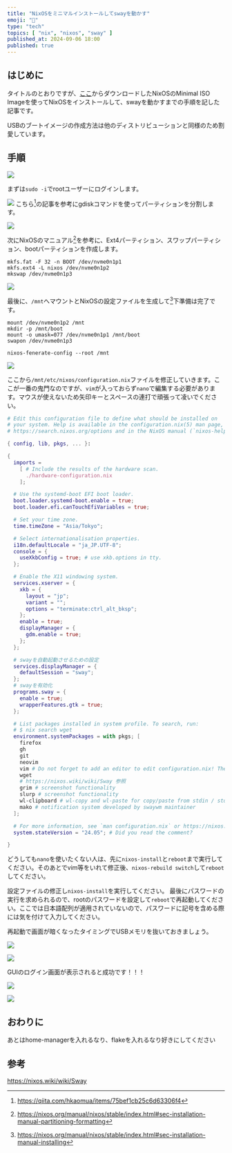 ```yaml
---
title: "NixOSをミニマルインストールしてswayを動かす"
emoji: "🦒"
type: "tech"
topics: [ "nix", "nixos", "sway" ]
published_at: 2024-09-06 18:00
published: true
---
```


## はじめに

タイトルのとおりですが、[ここ](https://nixos.org/download/)からダウンロードしたNixOSのMinimal ISO Imageを使ってNixOSをインストールして、swayを動かすまでの手順を記した記事です。

USBのブートイメージの作成方法は他のディストリビューションと同様のため割愛しています。

## 手順


![](/images/20240906_nixos_and_sway/2024-09-05_08-21-39.png)

まずは`sudo -i`でrootユーザーにログインします。

![](/images/20240906_nixos_and_sway/2024-09-05_08-23-10.png)
 こちら[^1]の記事を参考にgdiskコマンドを使ってパーティションを分割します。
 
![](/images/20240906_nixos_and_sway/2024-09-06_11-12-49.png)

次にNixOSのマニュアル[^2]を参考に、Ext4パーティション、スワップパーティション、bootパーティションを作成します。

```shell
mkfs.fat -F 32 -n BOOT /dev/nvme0n1p1
mkfs.ext4 -L nixos /dev/nvme0n1p2
mkswap /dev/nvme0n1p3
```

![](/images/20240906_nixos_and_sway/2024-09-06_11-29-09.png)

最後に、`/mnt`へマウントとNixOSの設定ファイルを生成して[^3]下準備は完了です。

```shell
mount /dev/nvme0n1p2 /mnt
mkdir -p /mnt/boot
mount -o umask=077 /dev/nvme0n1p1 /mnt/boot
swapon /dev/nvme0n1p3

nixos-fenerate-config --root /mnt
```

![](/images/20240906_nixos_and_sway/2024-09-06_11-32-13.png)

ここから`/mnt/etc/nixos/configuration.nix`ファイルを修正していきます。ここが一番の鬼門なのですが、`vim`が入っておらず`nano`で編集する必要があります。マウスが使えないため矢印キーとスペースの連打で頑張って凌いでください。

```nix
# Edit this configuration file to define what should be installed on
# your system. Help is available in the configuration.nix(5) man page, on
# https://search.nixos.org/options and in the NixOS manual (`nixos-help`).

{ config, lib, pkgs, ... }:

{
  imports =
    [ # Include the results of the hardware scan.
      ./hardware-configuration.nix
    ];

  # Use the systemd-boot EFI boot loader.
  boot.loader.systemd-boot.enable = true;
  boot.loader.efi.canTouchEfiVariables = true;

  # Set your time zone.
  time.timeZone = "Asia/Tokyo";

  # Select internationalisation properties.
  i18n.defaultLocale = "ja_JP.UTF-8";
  console = {
    useXkbConfig = true; # use xkb.options in tty.
  };

  # Enable the X11 windowing system.
  services.xserver = {
    xkb = {
      layout = "jp";
      variant = "";
      options = "terminate:ctrl_alt_bksp";
    };
    enable = true;
    displayManager = {
      gdm.enable = true;
    };
  };

  # swayを自動起動させるための設定
  services.displayManager = {
    defaultSession = "sway";
  };
  # swayを有効化
  programs.sway = {
    enable = true;
    wrapperFeatures.gtk = true;
  };

  # List packages installed in system profile. To search, run:
  # $ nix search wget
  environment.systemPackages = with pkgs; [
    firefox
    gh
    git
    neovim
    vim # Do not forget to add an editor to edit configuration.nix! The Nano editor is also installed by default.
    wget
    # https://nixos.wiki/wiki/Sway 参照
    grim # screenshot functionality
    slurp # screenshot functionality
    wl-clipboard # wl-copy and wl-paste for copy/paste from stdin / stdout
    mako # notification system developed by swaywm maintainer
  ];

  # For more information, see `man configuration.nix` or https://nixos.org/manual/nixos/stable/options#opt-system.stateVersion .
  system.stateVersion = "24.05"; # Did you read the comment?

}
```

どうしても`nano`を使いたくない人は、先に`nixos-install`と`reboot`まで実行してください。そのあとでvim等をいれて修正後、`nixos-rebuild switch`して`reboot`してください。


設定ファイルの修正し`nixos-install`を実行してください。
最後にパスワードの実行を求められるので、rootのパスワードを設定して`reboot`で再起動してください。ここでは日本語配列が適用されていないので、パスワードに記号を含める際には気を付けて入力してください。

再起動で画面が暗くなったタイミングでUSBメモリを抜いておきましょう。

![](/images/20240906_nixos_and_sway/2024-09-06_12-17-42.png)

![](/images/20240906_nixos_and_sway/2024-09-06_12-18-03.png)

GUIのログイン画面が表示されると成功です！！！

![](/images/20240906_nixos_and_sway/2024-09-06_12-18-20.png)

![](/images/20240906_nixos_and_sway/2024-09-06_12-18-41.png)


## おわりに

あとはhome-managerを入れるなり、flakeを入れるなり好きにしてください

## 参考

[^1]:https://qiita.com/hkaomua/items/75bef1cb25c6d63306f4
[^2]:https://nixos.org/manual/nixos/stable/index.html#sec-installation-manual-partitioning-formatting
[^3]:https://nixos.org/manual/nixos/stable/index.html#sec-installation-manual-installing

https://nixos.wiki/wiki/Sway
